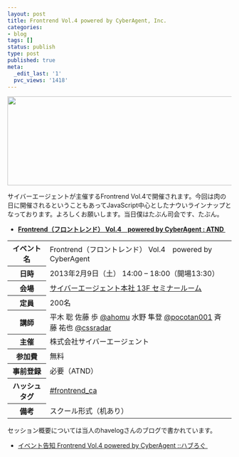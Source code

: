```yaml
---
layout: post
title: Frontrend Vol.4 powered by CyberAgent, Inc.
categories:
- blog
tags: []
status: publish
type: post
published: true
meta:
  _edit_last: '1'
  pvc_views: '1418'
---
```

<a href="http://t32k.me/mol/file/2013/01/frontrend4.jpg"><img class="aligncenter size-full wp-image-4710" title="frontrend4" src="http://t32k.me/mol/file/2013/01/frontrend4.jpg" alt="" width="900" height="200" /></a>

サイバーエージェントが主催するFrontrend Vol.4で開催されます。今回は肉の日に開催されるということもあってJavaScript中心としたナウいラインナップとなっております。よろしくお願いします。当日僕はたぶん司会です、たぶん。
<ul>
	<li><strong><a href="http://atnd.org/events/35720">Frontrend（フロントレンド） Vol.4　powered by CyberAgent : ATND </a></strong></li>
</ul>
<table>
<tbody>
<tr>
<th>イベント名</th>
<td>Frontrend（フロントレンド） Vol.4　powered by CyberAgent</td>
</tr>
<tr>
<th>日時</th>
<td>2013年2月9日（土） 14:00 – 18:00（開場13:30）</td>
</tr>
<tr>
<th>会場</th>
<td><a href="https://www.cyberagent.co.jp/company/access/tokyo.html">サイバーエージェント本社 13F セミナールーム</a></td>
</tr>
<tr>
<th>定員</th>
<td>200名</td>
</tr>
<tr>
<th>講師</th>
<td>平木 聡
佐藤 歩 <a href="https://twitter.com/ahomu">@ahomu</a>
水野 隼登 <a href="https://twitter.com/pocotan001">@pocotan001</a>
斉藤 祐也 <a href="https://twitter.com/cssradar">@cssradar</a></td>
</tr>
<tr>
<th>主催</th>
<td>株式会社サイバーエージェント</td>
</tr>
<tr>
<th>参加費</th>
<td>無料</td>
</tr>
<tr>
<th>事前登録</th>
<td>必要（ATND）</td>
</tr>
<tr>
<th>ハッシュタグ</th>
<td><a href="https://twitter.com/search/%23frontrend_ca">#frontrend_ca</a></td>
</tr>
<tr>
<th>備考</th>
<td>スクール形式（机あり）</td>
</tr>
</tbody>
</table>
セッション概要については当人のhavelogさんのブログで書かれています。
<ul>
	<li><a href="http://havelog.ayumusato.com/news/e547-frontrend_vol4.html">イベント告知 Frontrend Vol.4 powered by CyberAgent ::ハブろぐ </a></li>
</ul>
